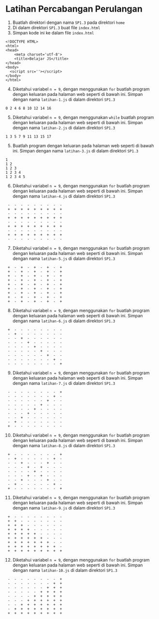 # Latihan Percabangan Perulangan




1. Buatlah direktori dengan nama `SP1.3` pada direktori `home`
2. Di dalam direktori `SP1.3` buat file `index.html`
3. Simpan kode ini ke dalam file `index.html`
```
<!DOCTYPE HTML>
<html>
<head>
    <meta charset='utf-8'>
    <title>Belajar JS</title>
</head>
<body>
  <script src=''></script>
</body>
</html>
```

4. Diketahui variabel `n = 9`, dengan menggunakan `for` buatlah program dengan keluaran pada halaman web seperti di bawah ini. Simpan dengan nama `latihan-1.js` di dalam direktori `SP1.3`
```
0 2 4 6 8 10 12 14 16
```
5. Diketahui variabel `n = 9`, dengan menggunakan `while` buatlah program dengan keluaran pada halaman web seperti di bawah ini. Simpan dengan nama `latihan-2.js` di dalam direktori `SP1.3`
```
1 3 5 7 9 11 13 15 17
```

5. Buatlah program dengan keluaran pada halaman web seperti di bawah ini. Simpan dengan nama `latihan-3.js` di dalam direktori `SP1.3`
```
1
1 2
1 2 3
1 2 3 4
1 2 3 4 5
```

6. Diketahui variabel `n = 9`, dengan menggunakan `for` buatlah program dengan keluaran pada halaman web seperti di bawah ini. Simpan dengan nama `latihan-4.js` di dalam direktori `SP1.3`
```
 -  -  -  -  -  -  -  -  -
 +  +  +  +  +  +  +  +  +
 -  -  -  -  -  -  -  -  -
 +  +  +  +  +  +  +  +  +
 -  -  -  -  -  -  -  -  -
 +  +  +  +  +  +  +  +  +
 -  -  -  -  -  -  -  -  -
 +  +  +  +  +  +  +  +  +
 -  -  -  -  -  -  -  -  -
```

7. Diketahui variabel `n = 9`, dengan menggunakan `for` buatlah program dengan keluaran pada halaman web seperti di bawah ini. Simpan dengan nama `latihan-5.js` di dalam direktori `SP1.3`
```
 +  -  +  -  +  -  +  -  +
 +  -  +  -  +  -  +  -  +
 +  -  +  -  +  -  +  -  +
 +  -  +  -  +  -  +  -  +
 +  -  +  -  +  -  +  -  +
 +  -  +  -  +  -  +  -  +
 +  -  +  -  +  -  +  -  +
 +  -  +  -  +  -  +  -  +
 +  -  +  -  +  -  +  -  +
```

8. Diketahui variabel `n = 9`, dengan menggunakan `for` buatlah program dengan keluaran pada halaman web seperti di bawah ini. Simpan dengan nama `latihan-6.js` di dalam direktori `SP1.3`
```
 +  -  -  -  -  -  -  -  -
 -  +  -  -  -  -  -  -  -
 -  -  +  -  -  -  -  -  -
 -  -  -  +  -  -  -  -  -
 -  -  -  -  +  -  -  -  -
 -  -  -  -  -  +  -  -  -
 -  -  -  -  -  -  +  -  -
 -  -  -  -  -  -  -  +  -
 -  -  -  -  -  -  -  -  +
```

9. Diketahui variabel `n = 9`, dengan menggunakan `for` buatlah program dengan keluaran pada halaman web seperti di bawah ini. Simpan dengan nama `latihan-7.js` di dalam direktori `SP1.3`
```
 -  -  -  -  -  -  -  -  +
 -  -  -  -  -  -  -  +  -
 -  -  -  -  -  -  +  -  -
 -  -  -  -  -  +  -  -  -
 -  -  -  -  +  -  -  -  -
 -  -  -  +  -  -  -  -  -
 -  -  +  -  -  -  -  -  -
 -  +  -  -  -  -  -  -  -
 +  -  -  -  -  -  -  -  -
```

10. Diketahui variabel `n = 9`, dengan menggunakan `for` buatlah program dengan keluaran pada halaman web seperti di bawah ini. Simpan dengan nama `latihan-8.js` di dalam direktori `SP1.3`
```
 +  -  -  -  -  -  -  -  +
 -  +  -  -  -  -  -  +  -
 -  -  +  -  -  -  +  -  -
 -  -  -  +  -  +  -  -  -
 -  -  -  -  +  -  -  -  -
 -  -  -  +  -  +  -  -  -
 -  -  +  -  -  -  +  -  -
 -  +  -  -  -  -  -  +  -
 +  -  -  -  -  -  -  -  +
```


11. Diketahui variabel `n = 9`, dengan menggunakan `for` buatlah program dengan keluaran pada halaman web seperti di bawah ini. Simpan dengan nama `latihan-9.js` di dalam direktori `SP1.3`
```
 +  -  -  -  -  -  -  -  -
 +  +  -  -  -  -  -  -  -
 +  +  +  -  -  -  -  -  -
 +  +  +  +  -  -  -  -  -
 +  +  +  +  +  -  -  -  -
 +  +  +  +  +  +  -  -  -
 +  +  +  +  +  +  +  -  -
 +  +  +  +  +  +  +  +  -
 +  +  +  +  +  +  +  +  +
```

12. Diketahui variabel `n = 9`, dengan menggunakan `for` buatlah program dengan keluaran pada halaman web seperti di bawah ini. Simpan dengan nama `latihan-10.js` di dalam direktori `SP1.3`
```
 -  -  -  -  -  -  -  -  +
 -  -  -  -  -  -  -  +  +
 -  -  -  -  -  -  +  +  +
 -  -  -  -  -  +  +  +  +
 -  -  -  -  +  +  +  +  +
 -  -  -  +  +  +  +  +  +
 -  -  +  +  +  +  +  +  +
 -  +  +  +  +  +  +  +  +
 +  +  +  +  +  +  +  +  +
```
